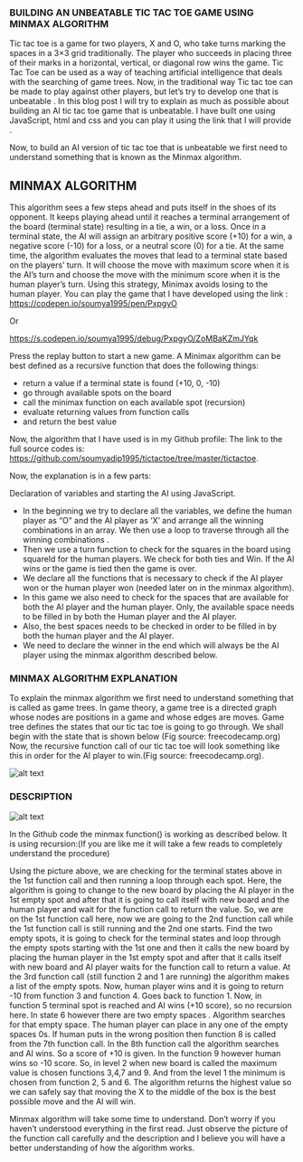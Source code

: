 ### **BUILDING AN UNBEATABLE TIC TAC TOE GAME USING MINMAX ALGORITHM**



Tic tac toe is a game for two players, X and O, who take turns marking the spaces in a 3×3 grid traditionally.
The player who succeeds in placing three of their marks in a horizontal, vertical, or diagonal row wins the game. 
Tic Tac Toe can be used as a way of teaching artificial intelligence that deals with the searching of game trees. 
Now, in the traditional way Tic tac toe can be made to play against other players, but let’s try to develop one that is unbeatable . 
In this blog post I will try to explain as much as possible about building an AI tic tac toe game that is unbeatable. 
I have built one using JavaScript, html and css and you can play it using the link that I will provide .

Now, to build an AI version of tic tac toe that is unbeatable we first need to understand something that is known as the Minmax algorithm.


## **MINMAX ALGORITHM**

This algorithm sees a few steps ahead and puts itself in the shoes of its opponent.
It keeps playing ahead until it reaches a terminal arrangement of the board (terminal state) resulting in a tie, a win, or a loss.
Once in a terminal state, the AI will assign an arbitrary positive score (+10) for a win, a negative score (-10) for a loss, 
or a neutral score (0) for a tie. At the same time, the algorithm evaluates the moves that lead to a terminal state based on
the players’ turn. It will choose the move with maximum score when it is the AI’s turn and
choose the move with the minimum score when it is the human player’s turn. Using this strategy,
Minimax avoids losing to the human player. You can play the game that I have developed using the link : 
https://codepen.io/soumya1995/pen/PxpgyO

Or

https://s.codepen.io/soumya1995/debug/PxpgyO/ZoMBaKZmJYqk 


Press the replay button to start a new game.
A Minimax algorithm can be best defined as a recursive function that does the following things:
- return a value if a terminal state is found (+10, 0, -10)
- go through available spots on the board
- call the minimax function on each available spot (recursion)
- evaluate returning values from function calls
- and return the best value

Now, the algorithm that I have used is in my Github profile: 
The link to the full source codes is: https://github.com/soumyadip1995/tictactoe/tree/master/tictactoe.

Now, the explanation is in a few parts:

Declaration of variables  and starting the AI using JavaScript.
- In the beginning we try to declare all the variables, we define the human player as “O”  and the AI player as ‘X’ and arrange all the winning combinations in an array. We then use a loop to traverse through all the winning combinations .
- Then we use a turn function to check for the squares in the board using squareId for the human players. We check for both  ties and Win. If the AI wins or the game is tied then the game is over.
- We declare all the functions that is necessary to check if the AI player won or the human player won (needed later on in the minmax algorithm).
- In this game we also need to check for the spaces that are available for both the AI player and the human player. Only, the available space needs to be filled in by both the Human player and the AI player.
- Also, the best spaces needs to be checked in order to be filled in by both the human player and the AI player.
- We need to declare the winner in the end which will always be the AI player using the minmax algorithm described below.

### **MINMAX ALGORITHM EXPLANATION**

To explain the minmax algorithm we first need to understand something that is called as game trees. In game theory, a game tree is a directed graph whose nodes are positions in a game and whose edges are moves. Game tree defines the states that our tic tac toe is going to go through. We shall begin with the state that is shown below (Fig source: freecodecamp.org)
Now, the recursive function call  of our tic tac toe will look something like this in order for the AI player to win.(Fig source: freecodecamp.org).


![alt text](https://encrypted-tbn0.gstatic.com/images?q=tbn%3AANd9GcQctrJ3dhxbKiM9NmzLfQmkpNfe36poyIFGk-eQsDnAsyeJORQ7)

### **DESCRIPTION**

![alt text](https://encrypted-tbn0.gstatic.com/images?q=tbn%3AANd9GcQ2uQiYeTa9CPC8Rs-r5yokaa6R0cpknC2oIeddmi9X6WYjAXn9)



In the Github code the minmax function() is working as described below.
It is using recursion:(If you are like me it will take a few reads to completely understand the procedure)

Using the picture above, we are checking for the terminal states above in the 1st function call and then 
running a loop through each spot.  Here, the algorithm is going to change to the new board by placing the AI player
in the 1st empty spot and after that it is going to call itself with new board and the human player and wait for the
function call to return the value. So, we are on the 1st function call here, now we are going to the 2nd function
call while the 1st function call is still running and the 2nd one starts. Find the two empty spots, it is going to 
check for the terminal states and loop through the empty spots starting with the 1st one and then it calls the new 
board by placing the human player in the 1st empty spot and after that it calls itself  with new board and AI player 
waits for the function call to return a value. At the 3rd function call (still function 2 and 1 are running) 
the algorithm makes a list of the empty spots. Now, human player wins and it is going to return -10 from function
3 and function 4. Goes back to function 1. Now, in function 5 terminal spot is reached and AI wins (+10 score), 
so no recursion here. In state 6 however there are two empty spaces . Algorithm searches for that empty space. 
The human player can place in any one of the empty spaces 0s.  If  human puts in the wrong position then function 8
is called from the 7th function call. In the 8th  function call the algorithm searches and AI wins. 
So a score of +10 is given. In the function 9 however human wins so -10 score. So, in level 2 when new board is called
the maximum value is chosen functions 3,4,7 and 9. And from the level 1 the minimum is chosen  from function 2, 5 and 6. 
The algorithm returns the highest value so we can safely say that moving the X to the middle of the box is the
best possible move and the AI will win.

Minmax algorithm will take some time to understand. Don’t worry if you haven’t understood everything
in the first read. Just observe the picture of the function call carefully and the description and
I believe you will have a better understanding of how the algorithm works.

